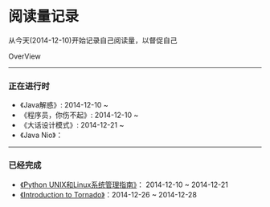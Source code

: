 阅读量记录
===

从今天(2014-12-10)开始记录自己阅读量，以督促自己

OverView

***

### 正在进行时

- 《Java解惑》: 2014-12-10 ~ 
- 《程序员，你伤不起》: 2014-12-10 ~ 
- 《大话设计模式》: 2014-12-21 ~
- 《Java Nio》：

***

### 已经完成

- [《Python UNIX和Linux系统管理指南》](http://book.douban.com/subject/4031965/)： 2014-12-10 ~ 2014-12-21
- [《Introduction to Tornado》](http://book.douban.com/subject/7906788/)：2014-12-26 ~ 2014-12-28
